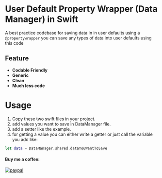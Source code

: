 # User Default Property Wrapper (Data Manager) in Swift
A best practice codebase for saving data in in user defaults using a `@propertywrapper`
you can save any types of data into user defaults using this code

## Feature
- **Codable Friendly**
- **Generic**
- **Clean**
- **Much less code**

# Usage
1. Copy these two swift files in your project.
2. add values you want to save in DataManager file.
3. add a setter like the example.
4. for getting a value you can either write a getter or just call the variable you add like:
``` swift
let data = DataManager.shared.dataYouWantToSave
```

#### Buy me a coffee:
[![paypal](https://www.paypalobjects.com/en_US/i/btn/btn_donateCC_LG.gif)](https://www.paypal.com/donate/?hosted_button_id=FRY432D75E4Q2)
